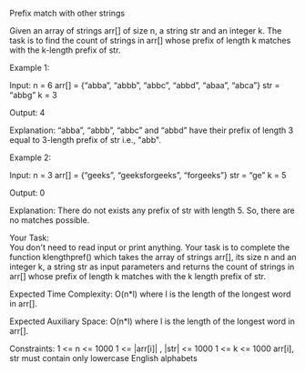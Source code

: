 Prefix match with other strings

Given an array of strings arr[] of size n, a string str and an integer k. The task is to find the count of strings in arr[] whose prefix of length k matches with the k-length prefix of str.

Example 1:

Input:
n = 6
arr[] = {“abba”, “abbb”, “abbc”, “abbd”, 
“abaa”, “abca”}
str = “abbg”
k = 3

Output: 
4 

Explanation:
“abba”, “abbb”, “abbc” and “abbd” have their prefix of length 3 equal to 3-length prefix of str i.e., "abb".


Example 2:

Input:
n = 3
arr[] = {“geeks”, “geeksforgeeks”, “forgeeks”}
str = “ge”
k = 5

Output: 
0

Explanation:
There do not exists any prefix of str with length 5. So, there are no matches possible.


Your Task:  
You don't need to read input or print anything. Your task is to complete the function klengthpref() which takes the array of strings arr[], its size n and an integer k, a string str as input parameters and returns the count of strings in arr[] whose prefix of length k matches with the k length prefix of str.

Expected Time Complexity: O(n*l) where l is the length of the longest word in arr[].

Expected Auxiliary Space: O(n*l) where l is the length of the longest word in arr[].

Constraints:
1 <= n <= 1000
1 <= |arr[i]| , |str| <= 1000
1 <= k <= 1000
arr[i], str must contain only lowercase English alphabets